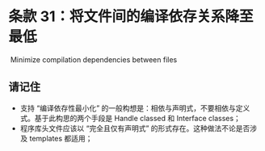 # 条款 31：将文件间的编译依存关系降至最低

​		Minimize compilation dependencies between files



## 请记住

- 支持 “编译依存性最小化” 的一般构想是：相依与声明式，不要相依与定义式。基于此构思的两个手段是 Handle classed 和 Interface classes；
- 程序库头文件应该以 “完全且仅有声明式” 的形式存在。这种做法不论是否涉及 templates 都适用；
